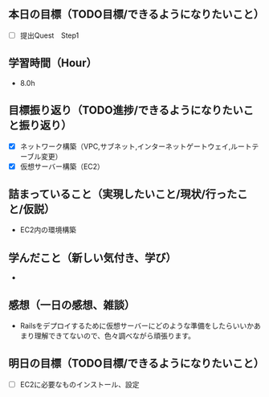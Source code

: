 ## 本日の目標（TODO目標/できるようになりたいこと）
- [ ] 提出Quest　Step1
　
## 学習時間（Hour）
- 8.0h
## 目標振り返り（TODO進捗/できるようになりたいこと振り返り）
- [x] ネットワーク構築（VPC,サブネット,インターネットゲートウェイ,ルートテーブル変更）
- [x] 仮想サーバー構築（EC2）

##  詰まっていること（実現したいこと/現状/行ったこと/仮説）
- EC2内の環境構築
## 学んだこと（新しい気付き、学び）
-
## 感想（一日の感想、雑談）
- Railsをデプロイするために仮想サーバーにどのような準備をしたらいいかあまり理解できてないので、色々調べながら頑張ります。
## 明日の目標（TODO目標/できるようになりたいこと）
- [ ] EC2に必要なものインストール、設定
